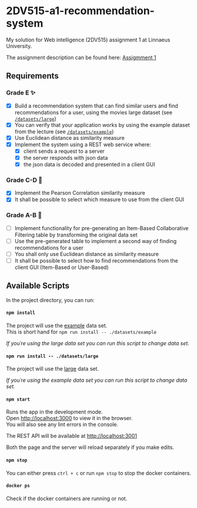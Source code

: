 # 2DV515-a1-recommendation-system
My solution for Web intelligence (2DV515) assignment 1 at Linnaeus University.

The assignment description can be found here: [Assigmment 1](http://coursepress.lnu.se/kurs/web-intelligence/a1/)

## Requirements
### Grade E ✨ 
- [x] Build a recommendation system that can find similar users and find recommendations for
a user, using the movies large dataset (see [`/datasets/large`](https://github.com/AntonStrand/2DV515-a1-recommendation-system/tree/master/datasets/large))
- [x] You can verify that your application works by using the example dataset from the lecture (see [`/datasets/example`](https://github.com/AntonStrand/2DV515-a1-recommendation-system/tree/master/datasets/large))
- [x] Use Euclidean distance as similarity measure
- [x] Implement the system using a REST web service where:
    - [x] client sends a request to a server
    - [x] the server responds with json data
    - [x] the json data is decoded and presented in a client GUI

### Grade C-D 👏 
- [x] Implement the Pearson Correlation similarity measure
- [x] It shall be possible to select which measure to use from the client GUI

### Grade A-B 🎉
- [ ] Implement functionality for pre-generating an Item-Based Collaborative Filtering table by
transforming the original data set
- [ ] Use the pre-generated table to implement a second way of finding recommendations for
a user
- [ ] You shall only use Euclidean distance as similarity measure
- [ ] It shall be possible to select how to find recommendations from the client GUI
(Item-Based or User-Based)

## Available Scripts

In the project directory, you can run:

#### `npm install`

The project will use the [example](https://github.com/AntonStrand/2DV515-a1-recommendation-system/tree/master/datasets/example) data set.<br />
This is short hand for `npm run install -- ./datasets/example`

_If you´re using the large data set you can run this script to change data set._

#### `npm run install -- ./datasets/large`

The project will use the [large](https://github.com/AntonStrand/2DV515-a1-recommendation-system/tree/master/datasets/large) data set.

_If you´re using the example data set you can run this script to change data set._

#### `npm start`

Runs the app in the development mode.<br />
Open [http://localhost:3000](http://localhost:3000) to view it in the browser.<br />
You will also see any lint errors in the console.

The REST API will be available at [http://localhost:3001](http://localhost:3001)

Both the page and the server will reload separately if you make edits.

#### `npm stop`
You can either press `ctrl + c` or run `npm stop` to stop the docker containers.

#### `docker ps`
Check if the docker containers are running or not.
